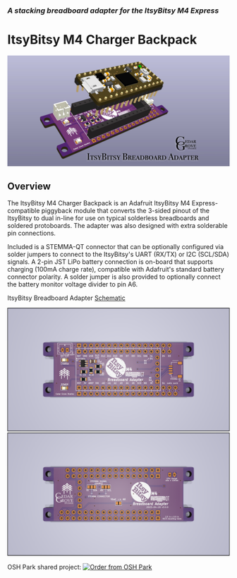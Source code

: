 ### _A stacking breadboard adapter for the ItsyBitsy M4 Express_

# ItsyBitsy M4 Charger Backpack

![Image of Module](https://github.com/CedarGroveStudios/PCB_ItsyBitsy_M4_Charger_Backpack/blob/main/photos%20and%20graphics/ItsyBitsy_breadboard_adapter_social.png)

## Overview
The ItsyBitsy M4 Charger Backpack is an Adafruit ItsyBitsy M4 Express-compatible piggyback module that converts the 3-sided pinout of the ItsyBitsy to dual in-line for use on typical solderless breadboards and soldered protoboards. The adapter was also designed with extra solderable pin connections.

Included is a STEMMA-QT connector that can be optionally configured via solder jumpers to connect to the ItsyBitsy's UART (RX/TX) or I2C (SCL/SDA) signals. A 2-pin JST LiPo battery connection is on-board that supports charging (100mA charge rate), compatible with Adafruit's standard battery connector polarity. A solder jumper is also provided to optionally connect the battery monitor voltage divider to pin A6.

ItsyBitsy Breadboard Adapter [Schematic](https://github.com/CedarGroveStudios/PCB_ItsyBitsy_M4_Charger_Backpack/blob/main//PCB/ItsyBitsy%20breadboard.pdf)

![Image of PCB](https://github.com/CedarGroveStudios/PCB_ItsyBitsy_M4_Charger_Backpack/blob/main//photos%20and%20graphics/PCB_top.png)
![Image of PCB](https://github.com/CedarGroveStudios/PCB_ItsyBitsy_M4_Charger_Backpack/blob/main//photos%20and%20graphics/PCB_bottom.png)

OSH Park shared project: <a href="https://oshpark.com/shared_projects/MSAKdkxL"><img src="https://oshpark.com/assets/badge-5b7ec47045b78aef6eb9d83b3bac6b1920de805e9a0c227658eac6e19a045b9c.png" alt="Order from OSH Park"></img></a>
